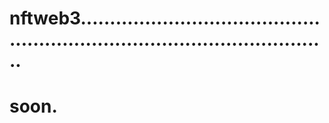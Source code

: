 # nftweb3................................................................................................
# soon.
